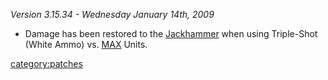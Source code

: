 _Version 3.15.34 - Wednesday January 14th, 2009_

- Damage has been restored to the [Jackhammer](../weapons/Jackhammer.md)
  when using Triple-Shot (White Ammo) vs. [MAX](../items/Mechanized_Assault_Exo-Suit.md) Units.

[category:patches](category:patches.md)
